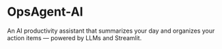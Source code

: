 # OpsAgent-AI
An AI productivity assistant that summarizes your day and organizes your action items — powered by LLMs and Streamlit.
